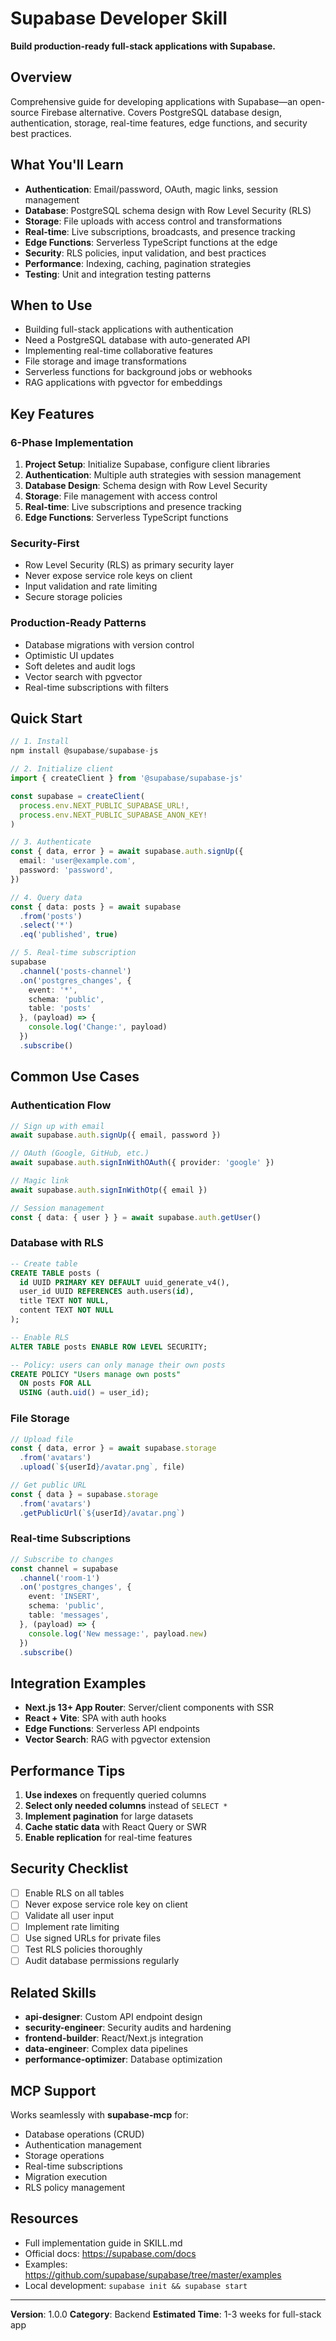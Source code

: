 # Supabase Developer Skill

**Build production-ready full-stack applications with Supabase.**

## Overview

Comprehensive guide for developing applications with Supabase—an open-source Firebase alternative. Covers PostgreSQL database design, authentication, storage, real-time features, edge functions, and security best practices.

## What You'll Learn

- **Authentication**: Email/password, OAuth, magic links, session management
- **Database**: PostgreSQL schema design with Row Level Security (RLS)
- **Storage**: File uploads with access control and transformations
- **Real-time**: Live subscriptions, broadcasts, and presence tracking
- **Edge Functions**: Serverless TypeScript functions at the edge
- **Security**: RLS policies, input validation, and best practices
- **Performance**: Indexing, caching, pagination strategies
- **Testing**: Unit and integration testing patterns

## When to Use

- Building full-stack applications with authentication
- Need a PostgreSQL database with auto-generated API
- Implementing real-time collaborative features
- File storage and image transformations
- Serverless functions for background jobs or webhooks
- RAG applications with pgvector for embeddings

## Key Features

### 6-Phase Implementation

1. **Project Setup**: Initialize Supabase, configure client libraries
2. **Authentication**: Multiple auth strategies with session management
3. **Database Design**: Schema design with Row Level Security
4. **Storage**: File management with access control
5. **Real-time**: Live subscriptions and presence tracking
6. **Edge Functions**: Serverless TypeScript functions

### Security-First

- Row Level Security (RLS) as primary security layer
- Never expose service role keys on client
- Input validation and rate limiting
- Secure storage policies

### Production-Ready Patterns

- Database migrations with version control
- Optimistic UI updates
- Soft deletes and audit logs
- Vector search with pgvector
- Real-time subscriptions with filters

## Quick Start

```typescript
// 1. Install
npm install @supabase/supabase-js

// 2. Initialize client
import { createClient } from '@supabase/supabase-js'

const supabase = createClient(
  process.env.NEXT_PUBLIC_SUPABASE_URL!,
  process.env.NEXT_PUBLIC_SUPABASE_ANON_KEY!
)

// 3. Authenticate
const { data, error } = await supabase.auth.signUp({
  email: 'user@example.com',
  password: 'password',
})

// 4. Query data
const { data: posts } = await supabase
  .from('posts')
  .select('*')
  .eq('published', true)

// 5. Real-time subscription
supabase
  .channel('posts-channel')
  .on('postgres_changes', {
    event: '*',
    schema: 'public',
    table: 'posts'
  }, (payload) => {
    console.log('Change:', payload)
  })
  .subscribe()
```

## Common Use Cases

### Authentication Flow

```typescript
// Sign up with email
await supabase.auth.signUp({ email, password })

// OAuth (Google, GitHub, etc.)
await supabase.auth.signInWithOAuth({ provider: 'google' })

// Magic link
await supabase.auth.signInWithOtp({ email })

// Session management
const { data: { user } } = await supabase.auth.getUser()
```

### Database with RLS

```sql
-- Create table
CREATE TABLE posts (
  id UUID PRIMARY KEY DEFAULT uuid_generate_v4(),
  user_id UUID REFERENCES auth.users(id),
  title TEXT NOT NULL,
  content TEXT NOT NULL
);

-- Enable RLS
ALTER TABLE posts ENABLE ROW LEVEL SECURITY;

-- Policy: users can only manage their own posts
CREATE POLICY "Users manage own posts"
  ON posts FOR ALL
  USING (auth.uid() = user_id);
```

### File Storage

```typescript
// Upload file
const { data, error } = await supabase.storage
  .from('avatars')
  .upload(`${userId}/avatar.png`, file)

// Get public URL
const { data } = supabase.storage
  .from('avatars')
  .getPublicUrl(`${userId}/avatar.png`)
```

### Real-time Subscriptions

```typescript
// Subscribe to changes
const channel = supabase
  .channel('room-1')
  .on('postgres_changes', {
    event: 'INSERT',
    schema: 'public',
    table: 'messages',
  }, (payload) => {
    console.log('New message:', payload.new)
  })
  .subscribe()
```

## Integration Examples

- **Next.js 13+ App Router**: Server/client components with SSR
- **React + Vite**: SPA with auth hooks
- **Edge Functions**: Serverless API endpoints
- **Vector Search**: RAG with pgvector extension

## Performance Tips

1. **Use indexes** on frequently queried columns
2. **Select only needed columns** instead of `SELECT *`
3. **Implement pagination** for large datasets
4. **Cache static data** with React Query or SWR
5. **Enable replication** for real-time features

## Security Checklist

- [ ] Enable RLS on all tables
- [ ] Never expose service role key on client
- [ ] Validate all user input
- [ ] Implement rate limiting
- [ ] Use signed URLs for private files
- [ ] Test RLS policies thoroughly
- [ ] Audit database permissions regularly

## Related Skills

- **api-designer**: Custom API endpoint design
- **security-engineer**: Security audits and hardening
- **frontend-builder**: React/Next.js integration
- **data-engineer**: Complex data pipelines
- **performance-optimizer**: Database optimization

## MCP Support

Works seamlessly with **supabase-mcp** for:
- Database operations (CRUD)
- Authentication management
- Storage operations
- Real-time subscriptions
- Migration execution
- RLS policy management

## Resources

- Full implementation guide in SKILL.md
- Official docs: https://supabase.com/docs
- Examples: https://github.com/supabase/supabase/tree/master/examples
- Local development: `supabase init && supabase start`

---

**Version**: 1.0.0
**Category**: Backend
**Estimated Time**: 1-3 weeks for full-stack app
